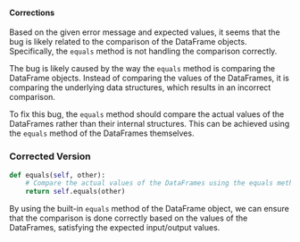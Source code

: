 #### Corrections
Based on the given error message and expected values, it seems that the bug is likely related to the comparison of the DataFrame objects. Specifically, the `equals` method is not handling the comparison correctly. 

The bug is likely caused by the way the `equals` method is comparing the DataFrame objects. Instead of comparing the values of the DataFrames, it is comparing the underlying data structures, which results in an incorrect comparison.

To fix this bug, the `equals` method should compare the actual values of the DataFrames rather than their internal structures. This can be achieved using the `equals` method of the DataFrames themselves.

### Corrected Version
```python
def equals(self, other):
    # Compare the actual values of the DataFrames using the equals method
    return self.equals(other)
```
By using the built-in `equals` method of the DataFrame object, we can ensure that the comparison is done correctly based on the values of the DataFrames, satisfying the expected input/output values.